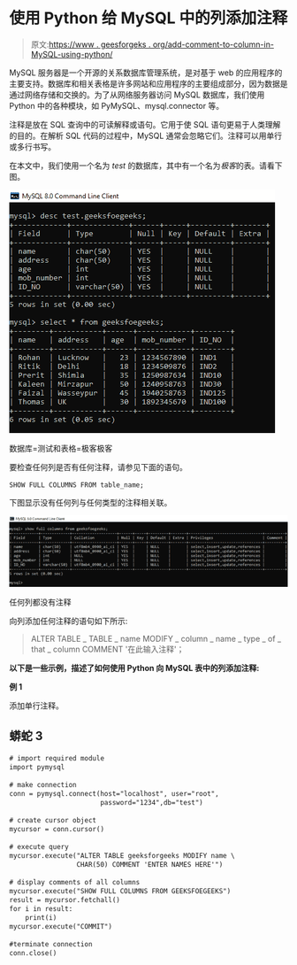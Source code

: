 # 使用 Python 给 MySQL 中的列添加注释

> 原文:[https://www . geesforgeks . org/add-comment-to-column-in-MySQL-using-python/](https://www.geeksforgeeks.org/add-comment-to-column-in-mysql-using-python/)

MySQL 服务器是一个开源的关系数据库管理系统，是对基于 web 的应用程序的主要支持。数据库和相关表格是许多网站和应用程序的主要组成部分，因为数据是通过网络存储和交换的。为了从网络服务器访问 MySQL 数据库，我们使用 Python 中的各种模块，如 PyMySQL、mysql.connector 等。

注释是放在 SQL 查询中的可读解释或语句。它用于使 SQL 语句更易于人类理解的目的。在解析 SQL 代码的过程中，MySQL 通常会忽略它们。注释可以用单行或多行书写。

在本文中，我们使用一个名为 *test* 的数据库，其中有一个名为*极客*的表。请看下图。

![](img/9e7f91d9f5c7d067ebb0babd8c27bdbf.png)

数据库=测试和表格=极客极客

要检查任何列是否有任何注释，请参见下面的语句。

```
SHOW FULL COLUMNS FROM table_name;
```

下图显示没有任何列与任何类型的注释相关联。

![](img/aacaf0e4c472c83726673c06ae838c2d.png)

任何列都没有注释

向列添加任何注释的语句如下所示:

> ALTER TABLE _ TABLE _ name MODIFY _ column _ name _ type _ of _ that _ column COMMENT '在此输入注释'；

**以下是一些示例，描述了如何使用 Python 向 MySQL 表中的列添加注释:**

**例 1**

添加单行注释。

## 蟒蛇 3

```
# import required module 
import pymysql

# make connection
conn = pymysql.connect(host="localhost", user="root",
                       password="1234",db="test")

# create cursor object
mycursor = conn.cursor()

# execute query
mycursor.execute("ALTER TABLE geeksforgeeks MODIFY name \
                 CHAR(50) COMMENT 'ENTER NAMES HERE'")

# display comments of all columns
mycursor.execute("SHOW FULL COLUMNS FROM GEEKSFOEGEEKS")
result = mycursor.fetchall()
for i in result:
    print(i)
mycursor.execute("COMMIT")

#terminate connection
conn.close()
```